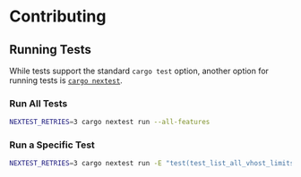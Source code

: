 # Contributing

## Running Tests

While tests support the standard `cargo test` option, another option
for running tests is [`cargo nextest`](https://nexte.st/).

### Run All Tests

``` bash
NEXTEST_RETRIES=3 cargo nextest run --all-features
```

### Run a Specific Test

``` bash
NEXTEST_RETRIES=3 cargo nextest run -E "test(test_list_all_vhost_limits)"
```